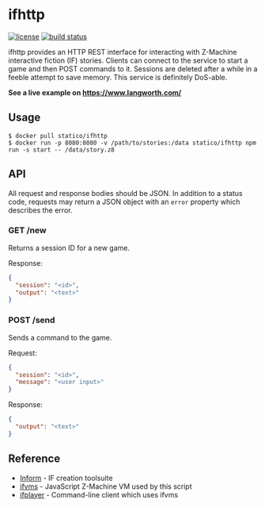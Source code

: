 # ifhttp

[![license](https://img.shields.io/github/license/statico/ifhttp.svg?style=flat-square)](https://github.com/statico/ifhttp/blob/master/LICENSE)
[![build status](https://img.shields.io/github/workflow/status/statico/ifhttp/Create%20and%20publish%20a%20Docker%20image.svg?style=flat-square)](https://ghcr.io/statico/ifhttp)

ifhttp provides an HTTP REST interface for interacting with Z-Machine interactive fiction (IF) stories. Clients can connect to the service to start a game and then POST commands to it. Sessions are deleted after a while in a feeble attempt to save memory. This service is definitely DoS-able.

**See a live example on https://www.langworth.com/**

## Usage

    $ docker pull statico/ifhttp
    $ docker run -p 8080:8080 -v /path/to/stories:/data statico/ifhttp npm run -s start -- /data/story.z8

## API

All request and response bodies should be JSON. In addition to a status code, requests may return a JSON object with an `error` property which describes the error.

### GET /new

Returns a session ID for a new game.

Response:

```json
{
  "session": "<id>",
  "output": "<text>"
}
```

### POST /send

Sends a command to the game.

Request:

```json
{
  "session": "<id>",
  "message": "<user input>"
}
```

Response:

```json
{
  "output": "<text>"
}
```

## Reference

- [Inform](http://inform7.com/) - IF creation toolsuite
- [ifvms](https://github.com/curiousdannii/ifvms.js) - JavaScript Z-Machine VM used by this script
- [ifplayer](https://github.com/jedi4ever/ifplayer.js) - Command-line client which uses ifvms
